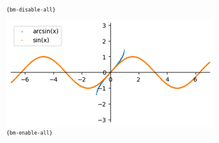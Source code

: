 `{bm-disable-all}`

![Graph(s) of arcsin(x),sin(x)](calculus_f2ab0eef27442ca7f13866b1dbddf3d3.png)
`{bm-enable-all}`

